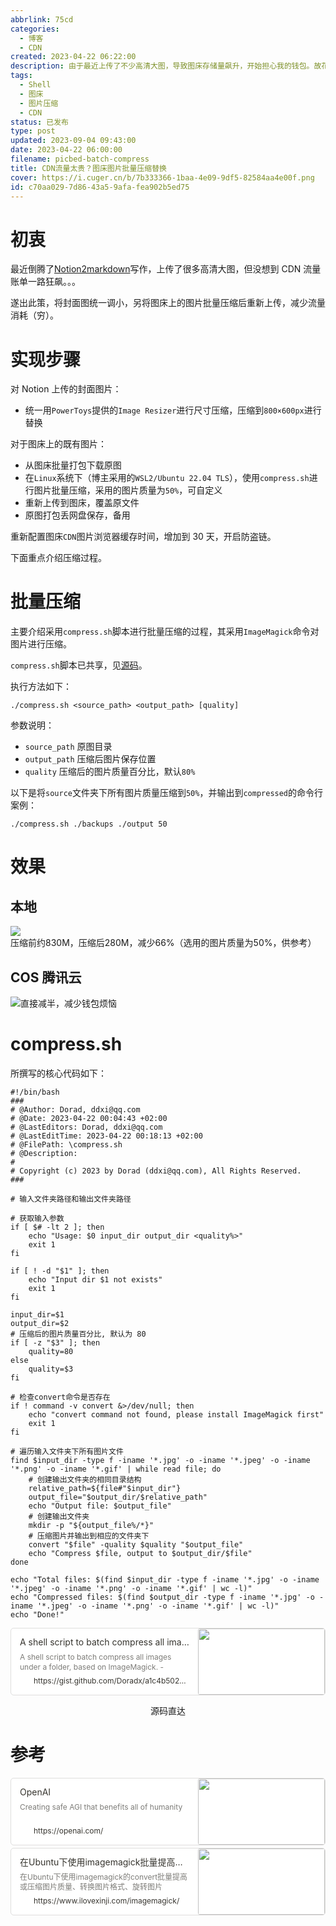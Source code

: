 ```yaml
---
abbrlink: 75cd
categories:
  - 博客
  - CDN
created: 2023-04-22 06:22:00
description: 由于最近上传了不少高清大图，导致图床存储量飙升，开始担心我的钱包。故花点功夫对图床上现有的图片进行批量压缩，减少数据量。
tags:
  - Shell
  - 图床
  - 图片压缩
  - CDN
status: 已发布
type: post
updated: 2023-09-04 09:43:00
date: 2023-04-22 06:00:00
filename: picbed-batch-compress
title: CDN流量太贵？图床图片批量压缩替换
cover: https://i.cuger.cn/b/7b333366-1baa-4e09-9df5-82584aa4e00f.png
id: c70aa029-7d86-43a5-9afa-fea902b5ed75
---
```


# 初衷

最近倒腾了[Notion2markdown](https://blog.cuger.cn/p/634642fd/)写作，上传了很多高清大图，但没想到 CDN 流量账单一路狂飙。。。

遂出此策，将封面图统一调小，另将图床上的图片批量压缩后重新上传，减少流量消耗（穷）。

# 实现步骤

对 Notion 上传的封面图片：

- 统一用`PowerToys`提供的`Image Resizer`进行尺寸压缩，压缩到`800×600px`进行替换

对于图床上的既有图片：

- 从图床批量打包下载原图
- 在`Linux`系统下（博主采用的`WSL2/Ubuntu 22.04 TLS`），使用`compress.sh`进行图片批量压缩，采用的图片质量为`50%`，可自定义
- 重新上传到图床，覆盖原文件
- 原图打包丢网盘保存，备用

重新配置图床`CDN`图片浏览器缓存时间，增加到 30 天，开启防盗链。

下面重点介绍压缩过程。

# 批量压缩

主要介绍采用`compress.sh`脚本进行批量压缩的过程，其采用`ImageMagick`命令对图片进行压缩。

`compress.sh`脚本已共享，见[源码](https://gist.github.com/Doradx/a1c4b502958895a281e5770ed8dc14f1)。

执行方法如下：

```shell
./compress.sh <source_path> <output_path> [quality]
```

参数说明：

- `source_path` 原图目录
- `output_path` 压缩后图片保存位置
- `quality` 压缩后的图片质量百分比，默认`80%`

以下是将`source`文件夹下所有图片质量压缩到`50%`，并输出到`compressed`的命令行案例：

```shell
./compress.sh ./backups ./output 50
```

# 效果

## 本地

![压缩前约830M，压缩后280M，减少66%（选用的图片质量为50%，供参考）](https://i.cuger.cn/b/511251bc-7083-4db5-abb0-cafec363a502.png)

## COS 腾讯云

![直接减半，减少钱包烦恼](https://i.cuger.cn/b/eea97ad1-0176-4008-9561-73f46362e197.png)

# compress.sh

所撰写的核心代码如下：

```shell
#!/bin/bash
###
# @Author: Dorad, ddxi@qq.com
# @Date: 2023-04-22 00:04:43 +02:00
# @LastEditors: Dorad, ddxi@qq.com
# @LastEditTime: 2023-04-22 00:18:13 +02:00
# @FilePath: \compress.sh
# @Description:
#
# Copyright (c) 2023 by Dorad (ddxi@qq.com), All Rights Reserved.
###

# 输入文件夹路径和输出文件夹路径

# 获取输入参数
if [ $# -lt 2 ]; then
    echo "Usage: $0 input_dir output_dir <quality%>"
    exit 1
fi

if [ ! -d "$1" ]; then
    echo "Input dir $1 not exists"
    exit 1
fi

input_dir=$1
output_dir=$2
# 压缩后的图片质量百分比, 默认为 80
if [ -z "$3" ]; then
    quality=80
else
    quality=$3
fi

# 检查convert命令是否存在
if ! command -v convert &>/dev/null; then
    echo "convert command not found, please install ImageMagick first"
    exit 1
fi

# 遍历输入文件夹下所有图片文件
find $input_dir -type f -iname '*.jpg' -o -iname '*.jpeg' -o -iname '*.png' -o -iname '*.gif' | while read file; do
    # 创建输出文件夹的相同目录结构
    relative_path=${file#"$input_dir"}
    output_file="$output_dir/$relative_path"
    echo "Output file: $output_file"
    # 创建输出文件夹
    mkdir -p "${output_file%/*}"
    # 压缩图片并输出到相应的文件夹下
    convert "$file" -quality $quality "$output_file"
    echo "Compress $file, output to $output_dir/$file"
done

echo "Total files: $(find $input_dir -type f -iname '*.jpg' -o -iname '*.jpeg' -o -iname '*.png' -o -iname '*.gif' | wc -l)"
echo "Compressed files: $(find $output_dir -type f -iname '*.jpg' -o -iname '*.jpeg' -o -iname '*.png' -o -iname '*.gif' | wc -l)"
echo "Done!"
```

<div style="width: 100%; margin-top: 4px; margin-bottom: 4px;"><div style="display: flex; background:white;border-radius:5px"><a href="https://gist.github.com/Doradx/a1c4b502958895a281e5770ed8dc14f1"target="_blank"rel="noopener noreferrer"style="display: flex; color: inherit; text-decoration: none; user-select: none; transition: background 20ms ease-in 0s; cursor: pointer; flex-grow: 1; min-width: 0px; flex-wrap: wrap-reverse; align-items: stretch; text-align: left; overflow: hidden; border: 1px solid rgba(55, 53, 47, 0.16); border-radius: 5px; position: relative; fill: inherit;"><div style="flex: 4 1 180px; padding: 12px 14px 14px; overflow: hidden; text-align: left;"><div style="font-size: 14px; line-height: 20px; color: rgb(55, 53, 47); white-space: nowrap; overflow: hidden; text-overflow: ellipsis; min-height: 24px; margin-bottom: 2px;">A shell script to batch compress all images under a folder, based on ImageMagick.</div><div style="font-size: 12px; line-height: 16px; color: rgba(55, 53, 47, 0.65); height: 32px; overflow: hidden;">A shell script to batch compress all images under a folder, based on ImageMagick. - compress.sh</div><div style="display: flex; margin-top: 6px; height: 16px;"><img src="https://github.githubassets.com/favicons/favicon.svg"style="width: 16px; height: 16px; min-width: 16px; margin-right: 6px;"><div style="font-size: 12px; line-height: 16px; color: rgb(55, 53, 47); white-space: nowrap; overflow: hidden; text-overflow: ellipsis;">https://gist.github.com/Doradx/a1c4b502958895a281e5770ed8dc14f1</div></div></div><div style="flex: 1 1 180px; display: block; position: relative;"><div style="position: absolute; inset: 0px;"><div style="width: 100%; height: 100%;"><img src="https://github.githubassets.com/images/modules/gists/gist-og-image.png" referrerpolicy="no-referrer" style="display: block; object-fit: cover; border-radius: 3px; width: 100%; height: 100%;"></div></div></div></a></div><div style="text-align: center; margin:0;"><p>源码直达</p></div></div>

# 参考

<div style="width: 100%; margin-top: 4px; margin-bottom: 4px;"><div style="display: flex; background:white;border-radius:5px"><a href="https://openai.com/"target="_blank"rel="noopener noreferrer"style="display: flex; color: inherit; text-decoration: none; user-select: none; transition: background 20ms ease-in 0s; cursor: pointer; flex-grow: 1; min-width: 0px; flex-wrap: wrap-reverse; align-items: stretch; text-align: left; overflow: hidden; border: 1px solid rgba(55, 53, 47, 0.16); border-radius: 5px; position: relative; fill: inherit;"><div style="flex: 4 1 180px; padding: 12px 14px 14px; overflow: hidden; text-align: left;"><div style="font-size: 14px; line-height: 20px; color: rgb(55, 53, 47); white-space: nowrap; overflow: hidden; text-overflow: ellipsis; min-height: 24px; margin-bottom: 2px;">OpenAI</div><div style="font-size: 12px; line-height: 16px; color: rgba(55, 53, 47, 0.65); height: 32px; overflow: hidden;">Creating safe AGI that benefits all of humanity</div><div style="display: flex; margin-top: 6px; height: 16px;"><img src=""style="width: 16px; height: 16px; min-width: 16px; margin-right: 6px;"><div style="font-size: 12px; line-height: 16px; color: rgb(55, 53, 47); white-space: nowrap; overflow: hidden; text-overflow: ellipsis;">https://openai.com/</div></div></div><div style="flex: 1 1 180px; display: block; position: relative;"><div style="position: absolute; inset: 0px;"><div style="width: 100%; height: 100%;"><img src="https://images.openai.com/blob/fb4a2ba6-9109-4c7b-af4d-cae530c3fa78/recruitment-video-poster.jpg?trim=0%2C0%2C0%2C0&width=1000&quality=80" referrerpolicy="no-referrer" style="display: block; object-fit: cover; border-radius: 3px; width: 100%; height: 100%;"></div></div></div></a></div></div>

<div style="width: 100%; margin-top: 4px; margin-bottom: 4px;"><div style="display: flex; background:white;border-radius:5px"><a href="https://www.ilovexinji.com/imagemagick/"target="_blank"rel="noopener noreferrer"style="display: flex; color: inherit; text-decoration: none; user-select: none; transition: background 20ms ease-in 0s; cursor: pointer; flex-grow: 1; min-width: 0px; flex-wrap: wrap-reverse; align-items: stretch; text-align: left; overflow: hidden; border: 1px solid rgba(55, 53, 47, 0.16); border-radius: 5px; position: relative; fill: inherit;"><div style="flex: 4 1 180px; padding: 12px 14px 14px; overflow: hidden; text-align: left;"><div style="font-size: 14px; line-height: 20px; color: rgb(55, 53, 47); white-space: nowrap; overflow: hidden; text-overflow: ellipsis; min-height: 24px; margin-bottom: 2px;">在Ubuntu下使用imagemagick批量提高或压缩图片质量 - 星空下的狼</div><div style="font-size: 12px; line-height: 16px; color: rgba(55, 53, 47, 0.65); height: 32px; overflow: hidden;">在Ubuntu下使用imagemagick的convert批量提高或压缩图片质量、转换图片格式、旋转图片</div><div style="display: flex; margin-top: 6px; height: 16px;"><img src="https://www.ilovexinji.com/favicon.ico"style="width: 16px; height: 16px; min-width: 16px; margin-right: 6px;"><div style="font-size: 12px; line-height: 16px; color: rgb(55, 53, 47); white-space: nowrap; overflow: hidden; text-overflow: ellipsis;">https://www.ilovexinji.com/imagemagick/</div></div></div><div style="flex: 1 1 180px; display: block; position: relative;"><div style="position: absolute; inset: 0px;"><div style="width: 100%; height: 100%;"><img src="http://www.ilovexinji.com/wp-content/uploads/2021/10/ImageMagick_logo.svg_.png" referrerpolicy="no-referrer" style="display: block; object-fit: cover; border-radius: 3px; width: 100%; height: 100%;"></div></div></div></a></div></div>
